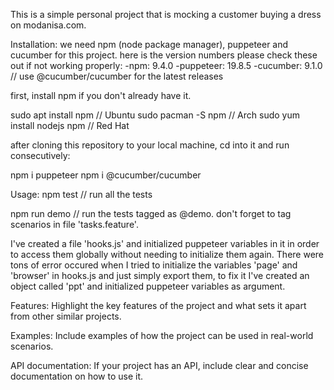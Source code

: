 This is a simple personal project that is mocking a customer buying a dress on modanisa.com.

Installation:
we need npm (node package manager), puppeteer and cucumber for this project. here is the version numbers please check these out if not working properly:
-npm: 9.4.0
-puppeteer: 19.8.5
-cucumber: 9.1.0 // use @cucumber/cucumber for the latest releases

first, install npm if you don't already have it.

sudo apt install npm          // Ubuntu
sudo pacman -S npm            // Arch
sudo yum install nodejs npm   // Red Hat

after cloning this repository to your local machine, cd into it and run consecutively:

npm i puppeteer
npm i @cucumber/cucumber

Usage:
npm test // run all the tests

npm run demo  //  run the tests tagged as @demo. don't forget to tag scenarios in file 'tasks.feature'.


I've created a file 'hooks.js' and initialized puppeteer variables in it in order to access them globally without needing to initialize them again.
There were tons of error occured when I tried to initialize the variables 'page' and 'browser' in hooks.js and just simply export them, to fix it
I've created an object called 'ppt' and initialized puppeteer variables as argument.


Features: Highlight the key features of the project and what sets it apart from other similar projects.

Examples: Include examples of how the project can be used in real-world scenarios.

API documentation: If your project has an API, include clear and concise documentation on how to use it.